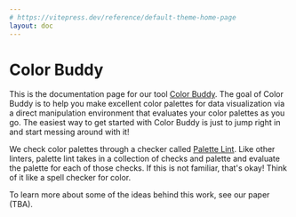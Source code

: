 ```yaml
---
# https://vitepress.dev/reference/default-theme-home-page
layout: doc
---
```


# Color Buddy

This is the documentation page for our tool [Color Buddy](https://radiant-speculoos-7f8b2f.netlify.app/). The goal of Color Buddy is to help you make excellent color palettes for data visualization via a direct manipulation environment that evaluates your color palettes as you go. The easiest way to get started with Color Buddy is just to jump right in and start messing around with it!

We check color palettes through a checker called [Palette Lint](http://localhost:5173/palette-lint-api.html). Like other linters, palette lint takes in a collection of checks and palette and evaluate the palette for each of those checks. If this is not familiar, that's okay! Think of it like a spell checker for color.

To learn more about some of the ideas behind this work, see our paper (TBA).
